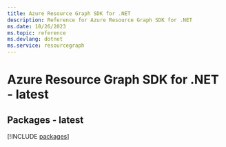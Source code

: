 ```yaml
---
title: Azure Resource Graph SDK for .NET
description: Reference for Azure Resource Graph SDK for .NET
ms.date: 10/26/2023
ms.topic: reference
ms.devlang: dotnet
ms.service: resourcegraph
---
```

# Azure Resource Graph SDK for .NET - latest
## Packages - latest
[!INCLUDE [packages](resource-graph-index.md)]